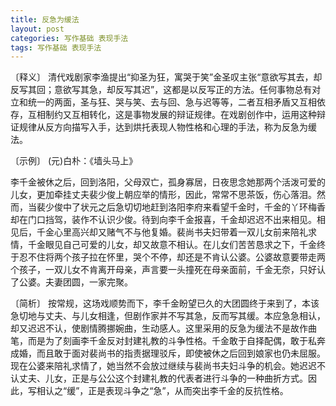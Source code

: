 ```yaml
---
title: 反急为缓法
layout: post
categories: 写作基础 表现手法
tags: 写作基础 表现手法
---
```


〔释义〕 清代戏剧家李渔提出“抑圣为狂，寓哭于笑”金圣叹主张“意欲写其去，却反写其回；意欲写其急，却反写其迟”，这都是以反写正的方法。任何事物总有对立和统一的两面，圣与狂、哭与笑、去与回、急与迟等等，二者互相矛盾又互相依存，互相制约又互相转化，这是事物发展的辩证规律。在戏剧创作中，运用这种辩证规律从反方向描写入手，达到烘托表现人物性格和心理的手法，称为反急为缓法。

〔示例〕 (元)白朴：《墙头马上》

李千金被休之后，回到洛阳，父母双亡，孤身寡居，日夜思念她那两个活泼可爱的儿女，更加牵挂丈夫裴少俊上朝应举的情形，因此，常常不思茶饭，伤心落泪。然而，当裴少俊中了状元之后急切切地赶到洛阳李府来看望千金时，千金的丫环梅香却在门口挡驾，装作不认识少俊。待到向李千金报喜，千金却迟迟不出来相见。相见后，千金心里高兴却又赌气不与他复婚。裴尚书夫妇带着一双儿女前来陪礼求情，千金眼见自己可爱的儿女，却又故意不相认。在儿女们苦苦恳求之下，千金终于忍不住将两个孩子拉在怀里，哭个不停，却还是不肯认公婆。公婆故意要带走两个孩子，一双儿女不肯离开母亲，声言要一头撞死在母亲面前，千金无奈，只好认了公婆。夫妻团圆，一家完聚。

〔简析〕 按常规，这场戏顺势而下，李千金盼望已久的大团圆终于来到了，本该急切地与丈夫、与儿女相逢，但剧作家并不写其急，反而写其缓。本应急急相认，却又迟迟不认，使剧情腾挪婉曲，生动感人。这里采用的反急为缓法不是故作曲笔，而是为了刻画李千金反对封建礼教的斗争性格。千金敢于自择配偶，敢于私奔成婚，而且敢于面对裴尚书的指责据理驳斥，即使被休之后回到娘家也仍未屈服。现在公婆来陪礼求情了，她当然不会放过继续与裴尚书夫妇斗争的机会。她迟迟不认丈夫、儿女，正是与公公这个封建礼教的代表者进行斗争的一种曲折方式。因此，写相认之“缓”，正是表现斗争之“急”，从而突出李千金的反抗性格。 